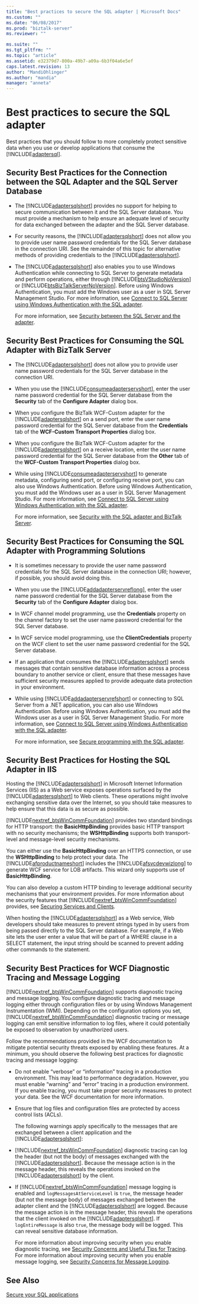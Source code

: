 ```yaml
---
title: "Best practices to secure the SQL adapter | Microsoft Docs"
ms.custom: ""
ms.date: "06/08/2017"
ms.prod: "biztalk-server"
ms.reviewer: ""

ms.suite: ""
ms.tgt_pltfrm: ""
ms.topic: "article"
ms.assetid: e32379d7-800a-49b7-a09a-6b3f04a6e5ef
caps.latest.revision: 13
author: "MandiOhlinger"
ms.author: "mandia"
manager: "anneta"
---
```

# Best practices to secure the SQL adapter
Best practices that you should follow to more completely protect sensitive data when you use or develop applications that consume the [!INCLUDE[adaptersql](../../includes/adaptersql-md.md)].  
  
## Security Best Practices for the Connection between the SQL Adapter and the SQL Server Database  
  
- The [!INCLUDE[adaptersqlshort](../../includes/adaptersqlshort-md.md)] provides no support for helping to secure communication between it and the SQL Server database. You must provide a mechanism to help ensure an adequate level of security for data exchanged between the adapter and the SQL Server database.  
  
- For security reasons, the [!INCLUDE[adaptersqlshort](../../includes/adaptersqlshort-md.md)] does not allow you to provide user name password credentials for the SQL Server database in the connection URI. See the remainder of this topic for alternative methods of providing credentials to the [!INCLUDE[adaptersqlshort](../../includes/adaptersqlshort-md.md)].  
  
- The [!INCLUDE[adaptersqlshort](../../includes/adaptersqlshort-md.md)] also enables you to use Windows Authentication while connecting to SQL Server to generate metadata and perform operations, either through [!INCLUDE[btsVStudioNoVersion](../../includes/btsvstudionoversion-md.md)] or [!INCLUDE[btsBizTalkServerNoVersion](../../includes/btsbiztalkservernoversion-md.md)]. Before using Windows Authentication, you must add the Windows user as a user in SQL Server Management Studio. For more information, see [Connect to SQL Server using Windows Authentication with the SQL adapter](../../adapters-and-accelerators/adapter-sql/connect-to-sql-server-using-windows-authentication-with-the-sql-adapter.md).  
  
  For more information, see [Security between the SQL Server and the adapter](../../adapters-and-accelerators/adapter-sql/security-between-the-sql-server-and-the-adapter.md).
  
## Security Best Practices for Consuming the SQL Adapter with BizTalk Server  
  
- The [!INCLUDE[adaptersqlshort](../../includes/adaptersqlshort-md.md)] does not allow you to provide user name password credentials for the SQL Server database in the connection URI.  
  
- When you use the [!INCLUDE[consumeadapterservshort](../../includes/consumeadapterservshort-md.md)], enter the user name password credential for the SQL Server database from the **Security** tab of the **Configure Adapter** dialog box.  
  
- When you configure the BizTalk WCF-Custom adapter for the [!INCLUDE[adaptersqlshort](../../includes/adaptersqlshort-md.md)] on a send port, enter the user name password credential for the SQL Server database from the **Credentials** tab of the **WCF-Custom Transport Properties** dialog box.  
  
- When you configure the BizTalk WCF-Custom adapter for the [!INCLUDE[adaptersqlshort](../../includes/adaptersqlshort-md.md)] on a receive location, enter the user name password credential for the SQL Server database from the **Other** tab of the **WCF-Custom Transport Properties** dialog box.  
  
- While using [!INCLUDE[consumeadapterservshort](../../includes/consumeadapterservshort-md.md)] to generate metadata, configuring send port, or configuring receive port, you can also use Windows Authentication. Before using Windows Authentication, you must add the Windows user as a user in SQL Server Management Studio. For more information, see [Connect to SQL Server using Windows Authentication with the SQL adapter](../../adapters-and-accelerators/adapter-sql/connect-to-sql-server-using-windows-authentication-with-the-sql-adapter.md).  
  
  For more information, see [Security with the SQL adapter and BizTalk Server](../../adapters-and-accelerators/adapter-sql/security-with-the-sql-adapter-and-biztalk-server.md).
  
## Security Best Practices for Consuming the SQL Adapter with Programming Solutions  
  
- It is sometimes necessary to provide the user name password credentials for the SQL Server database in the connection URI; however, if possible, you should avoid doing this.  
  
- When you use the [!INCLUDE[addadapterservreflong](../../includes/addadapterservreflong-md.md)], enter the user name password credential for the SQL Server database from the **Security** tab of the **Configure Adapter** dialog box.  
  
- In WCF channel model programming, use the **Credentials** property on the channel factory to set the user name password credential for the SQL Server database.  
  
- In WCF service model programming, use the **ClientCredentials** property on the WCF client to set the user name password credential for the SQL Server database.  
  
- If an application that consumes the [!INCLUDE[adaptersqlshort](../../includes/adaptersqlshort-md.md)] sends messages that contain sensitive database information across a process boundary to another service or client, ensure that these messages have sufficient security measures applied to provide adequate data protection in your environment.  
  
- While using [!INCLUDE[addadapterservrefshort](../../includes/addadapterservrefshort-md.md)] or connecting to SQL Server from a .NET application, you can also use Windows Authentication. Before using Windows Authentication, you must add the Windows user as a user in SQL Server Management Studio. For more information, see [Connect to SQL Server using Windows Authentication with the SQL adapter](../../adapters-and-accelerators/adapter-sql/connect-to-sql-server-using-windows-authentication-with-the-sql-adapter.md).  
  
  For more information, see [Secure programming with the SQL adapter](../../adapters-and-accelerators/adapter-sql/secure-programming-with-the-sql-adapter.md). 
  
## Security Best Practices for Hosting the SQL Adapter in IIS  
 Hosting the [!INCLUDE[adaptersqlshort](../../includes/adaptersqlshort-md.md)] in Microsoft Internet Information Services (IIS) as a Web service exposes operations surfaced by the [!INCLUDE[adaptersqlshort](../../includes/adaptersqlshort-md.md)] to Web clients. These operations might involve exchanging sensitive data over the Internet, so you should take measures to help ensure that this data is as secure as possible.  
  
 [!INCLUDE[nextref_btsWinCommFoundation](../../includes/nextref-btswincommfoundation-md.md)] provides two standard bindings for HTTP transport: the **BasicHttpBinding** provides basic HTTP transport with no security mechanisms; the **WSHttpBinding** supports both transport-level and message-level security mechanisms.  
  
 You can either use the **BasicHttpBinding** over an HTTPS connection, or use the **WSHttpBinding** to help protect your data. The [!INCLUDE[afproductnameshort](../../includes/afproductnameshort-md.md)] includes the [!INCLUDE[afsvcdevwizlong](../../includes/afsvcdevwizlong-md.md)] to generate WCF service for LOB artifacts. This wizard only supports use of **BasicHttpBinding**.  
  
 You can also develop a custom HTTP binding to leverage additional security mechanisms that your environment provides. For more information about the security features that [!INCLUDE[nextref_btsWinCommFoundation](../../includes/nextref-btswincommfoundation-md.md)] provides, see [Securing Services and Clients](https://msdn.microsoft.com/library/ms734736.aspx). 
  
 When hosting the [!INCLUDE[adaptersqlshort](../../includes/adaptersqlshort-md.md)] as a Web service, Web developers should take measures to prevent strings typed in by users from being passed directly to the SQL Server database. For example, if a Web site lets the user enter a value that will be part of a WHERE clause in a SELECT statement, the input string should be scanned to prevent adding other commands to the statement.  
  
## Security Best Practices for WCF Diagnostic Tracing and Message Logging  
 [!INCLUDE[nextref_btsWinCommFoundation](../../includes/nextref-btswincommfoundation-md.md)] supports diagnostic tracing and message logging. You configure diagnostic tracing and message logging either through configuration files or by using Windows Management Instrumentation (WMI). Depending on the configuration options you set, [!INCLUDE[nextref_btsWinCommFoundation](../../includes/nextref-btswincommfoundation-md.md)] diagnostic tracing or message logging can emit sensitive information to log files, where it could potentially be exposed to observation by unauthorized users.  
  
 Follow the recommendations provided in the WCF documentation to mitigate potential security threats exposed by enabling these features. At a minimum, you should observe the following best practices for diagnostic tracing and message logging:  
  
- Do not enable “verbose” or “information” tracing in a production environment. This may lead to performance degradation. However, you must enable “warning” and “error” tracing in a production environment. If you enable tracing, you must take proper security measures to protect your data. See the WCF documentation for more information.  
  
- Ensure that log files and configuration files are protected by access control lists (ACLs).  
  
  The following warnings apply specifically to the messages that are exchanged between a client application and the [!INCLUDE[adaptersqlshort](../../includes/adaptersqlshort-md.md)]:  
  
- [!INCLUDE[nextref_btsWinCommFoundation](../../includes/nextref-btswincommfoundation-md.md)] diagnostic tracing can log the header (but not the body) of messages exchanged with the [!INCLUDE[adaptersqlshort](../../includes/adaptersqlshort-md.md)]. Because the message action is in the message header, this reveals the operations invoked on the [!INCLUDE[adaptersqlshort](../../includes/adaptersqlshort-md.md)] by the client.  
  
- If [!INCLUDE[nextref_btsWinCommFoundation](../../includes/nextref-btswincommfoundation-md.md)] message logging is enabled and `logMessagesAtServiceLevel` is `true`, the message header (but not the message body) of messages exchanged between the adapter client and the [!INCLUDE[adaptersqlshort](../../includes/adaptersqlshort-md.md)] are logged. Because the message action is in the message header, this reveals the operations that the client invoked on the [!INCLUDE[adaptersqlshort](../../includes/adaptersqlshort-md.md)]. If `logEntireMessage` is also `true`, the message body will be logged. This can reveal sensitive database information.  
  
  For more information about improving security when you enable diagnostic tracing, see [Security Concerns and Useful Tips for Tracing](https://msdn.microsoft.com/library/ms733053.aspx). For more information about improving security when you enable message logging, see [Security Concerns for Message Logging](https://msdn.microsoft.com/library/ms730318.aspx).
  
## See Also  
[Secure your SQL applications](../../adapters-and-accelerators/adapter-sql/secure-your-sql-applications.md)